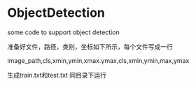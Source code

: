# ObjectDetection
some code to support object detection


准备好文件，路径，类别，坐标如下所示，每个文件写成一行


image_path,cls,xmin,ymin,xmax.ymax,cls,xmin,ymin,max,ymax


生成train.txt和test.txt 同目录下运行
